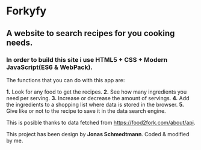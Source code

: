 # Forkyfy
## A website to search recipes for you cooking needs.
### In order to build this site i use HTML5 + CSS + Modern JavaScript(ES6 & WebPack).

The functions that you can do with this app are:

**1.** Look for any food to get the recipes.
**2.** See how many ingredients you need per serving.
**3.** Increase or decrease the amount of servings.
**4.** Add the ingredients to a shopping list where data is stored in the browser.
**5.** Give like or not to the recipe to save it in the data search engine.

This is posible thanks to data fetched from https://food2fork.com/about/api.

This project has been design by **Jonas Schmedtmann**. Coded & modified by me.
